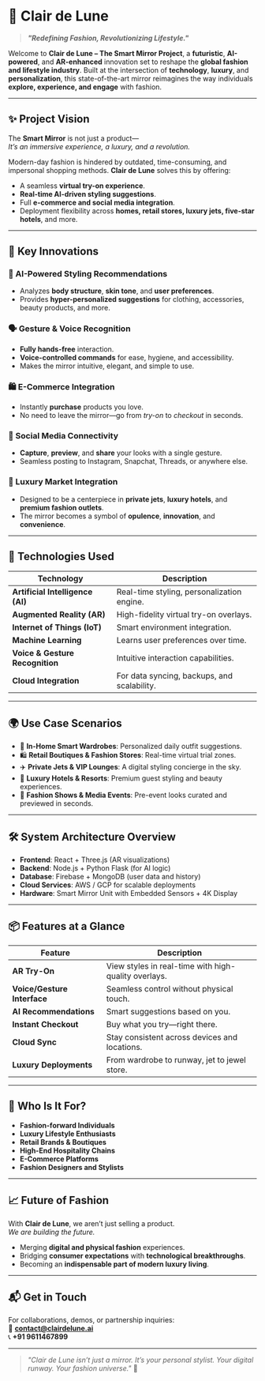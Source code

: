 # 🌙 Clair de Lune

> _**"Redefining Fashion, Revolutionizing Lifestyle."**_

Welcome to **Clair de Lune – The Smart Mirror Project**, a **futuristic**, **AI-powered**, and **AR-enhanced** innovation set to reshape the **global fashion and lifestyle industry**. Built at the intersection of **technology**, **luxury**, and **personalization**, this state-of-the-art mirror reimagines the way individuals **explore, experience, and engage** with fashion.

---

## ✨ Project Vision

The **Smart Mirror** is not just a product—  
_It’s an immersive experience, a luxury, and a revolution._

Modern-day fashion is hindered by outdated, time-consuming, and impersonal shopping methods. **Clair de Lune** solves this by offering:

- A seamless **virtual try-on experience**.
- **Real-time AI-driven styling suggestions**.
- Full **e-commerce and social media integration**.
- Deployment flexibility across **homes, retail stores, luxury jets, five-star hotels**, and more.

---

## 🚀 Key Innovations

### 🤖 AI-Powered Styling Recommendations  
- Analyzes **body structure**, **skin tone**, and **user preferences**.  
- Provides **hyper-personalized suggestions** for clothing, accessories, beauty products, and more.

### 🗣️ Gesture & Voice Recognition  
- **Fully hands-free** interaction.  
- **Voice-controlled commands** for ease, hygiene, and accessibility.  
- Makes the mirror intuitive, elegant, and simple to use.

### 🛍️ E-Commerce Integration  
- Instantly **purchase** products you love.  
- No need to leave the mirror—go from _try-on_ to _checkout_ in seconds.

### 📱 Social Media Connectivity  
- **Capture**, **preview**, and **share** your looks with a single gesture.  
- Seamless posting to Instagram, Snapchat, Threads, or anywhere else.

### 💎 Luxury Market Integration  
- Designed to be a centerpiece in **private jets**, **luxury hotels**, and **premium fashion outlets**.  
- The mirror becomes a symbol of **opulence**, **innovation**, and **convenience**.

---

## 🧠 Technologies Used

| Technology       | Description |
|------------------|-------------|
| **Artificial Intelligence (AI)** | Real-time styling, personalization engine. |
| **Augmented Reality (AR)**       | High-fidelity virtual try-on overlays. |
| **Internet of Things (IoT)**     | Smart environment integration. |
| **Machine Learning**             | Learns user preferences over time. |
| **Voice & Gesture Recognition**  | Intuitive interaction capabilities. |
| **Cloud Integration**            | For data syncing, backups, and scalability. |

---

## 🌍 Use Case Scenarios

- 👗 **In-Home Smart Wardrobes**: Personalized daily outfit suggestions.
- 🛍️ **Retail Boutiques & Fashion Stores**: Real-time virtual trial zones.
- ✈️ **Private Jets & VIP Lounges**: A digital styling concierge in the sky.
- 🏨 **Luxury Hotels & Resorts**: Premium guest styling and beauty experiences.
- 🎥 **Fashion Shows & Media Events**: Pre-event looks curated and previewed in seconds.

---

## 🛠️ System Architecture Overview

- **Frontend**: React + Three.js (AR visualizations)
- **Backend**: Node.js + Python Flask (for AI logic)
- **Database**: Firebase + MongoDB (user data and history)
- **Cloud Services**: AWS / GCP for scalable deployments
- **Hardware**: Smart Mirror Unit with Embedded Sensors + 4K Display

---

## 📦 Features at a Glance

| Feature | Description |
|--------|-------------|
| **AR Try-On** | View styles in real-time with high-quality overlays. |
| **Voice/Gesture Interface** | Seamless control without physical touch. |
| **AI Recommendations** | Smart suggestions based on you. |
| **Instant Checkout** | Buy what you try—right there. |
| **Cloud Sync** | Stay consistent across devices and locations. |
| **Luxury Deployments** | From wardrobe to runway, jet to jewel store. |

---

## 👑 Who Is It For?

- **Fashion-forward Individuals**
- **Luxury Lifestyle Enthusiasts**
- **Retail Brands & Boutiques**
- **High-End Hospitality Chains**
- **E-Commerce Platforms**
- **Fashion Designers and Stylists**

---

## 📈 Future of Fashion

With **Clair de Lune**, we aren’t just selling a product.  
_We are building the future._

- Merging **digital and physical fashion** experiences.
- Bridging **consumer expectations** with **technological breakthroughs**.
- Becoming an **indispensable part of modern luxury living**.

---

## 📬 Get in Touch

For collaborations, demos, or partnership inquiries:  
📧 **contact@clairdelune.ai**  
📞 **+91 9611467899**

---

> _"Clair de Lune isn’t just a mirror. It’s your personal stylist. Your digital runway. Your fashion universe."_ 🌙

